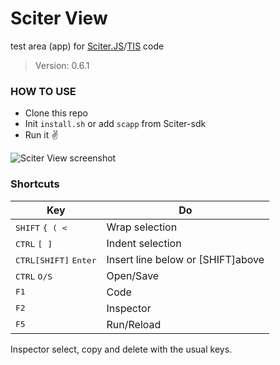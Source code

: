 # Sciter View

test area (app) for [Sciter.JS](https://github.com/c-smile/sciter-js-sdk)/[TIS](https://github.com/c-smile/sciter-sdk) code

> Version: 0.6.1

### HOW TO USE

- Clone this repo
- Init `install.sh` or add `scapp` from Sciter-sdk
- Run it ✌

![Sciter View screenshot](https://user-images.githubusercontent.com/5108884/120910403-66a66e80-c687-11eb-9046-311ade74e0a4.png)

### Shortcuts

| Key | Do  |
| --- | --- |
| <kbd>SHIFT</kbd> <kbd>\{ \( \<</kbd> | Wrap selection |
| <kbd>CTRL</kbd> <kbd>\[ \]</kbd> | Indent selection |
| <kbd>CTRL[SHIFT]</kbd> <kbd>Enter</kbd> | Insert line below or [SHIFT]above |
| <kbd>CTRL</kbd> <kbd>O/S</kbd> | Open/Save |
| <kbd>F1</kbd> | Code |
| <kbd>F2</kbd> | Inspector |
| <kbd>F5</kbd> | Run/Reload |

Inspector select, copy and delete with the usual keys.


